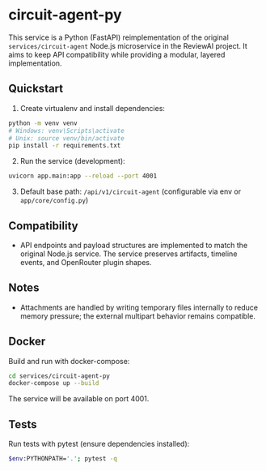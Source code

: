 # circuit-agent-py

This service is a Python (FastAPI) reimplementation of the original `services/circuit-agent` Node.js microservice in the ReviewAI project. It aims to keep API compatibility while providing a modular, layered implementation.

## Quickstart

1. Create virtualenv and install dependencies:

```bash
python -m venv venv
# Windows: venv\Scripts\activate
# Unix: source venv/bin/activate
pip install -r requirements.txt
```

2. Run the service (development):

```bash
uvicorn app.main:app --reload --port 4001
```

3. Default base path: `/api/v1/circuit-agent` (configurable via env or `app/core/config.py`)

## Compatibility

- API endpoints and payload structures are implemented to match the original Node.js service. The service preserves artifacts, timeline events, and OpenRouter plugin shapes.

## Notes

- Attachments are handled by writing temporary files internally to reduce memory pressure; the external multipart behavior remains compatible.

## Docker

Build and run with docker-compose:

```bash
cd services/circuit-agent-py
docker-compose up --build
```

The service will be available on port 4001.

## Tests

Run tests with pytest (ensure dependencies installed):

```bash
$env:PYTHONPATH='.'; pytest -q
```
